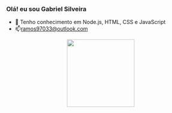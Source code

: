 ### Olá! eu sou Gabriel Silveira


- 🔭 Tenho conhecimento em Node.js, HTML, CSS e JavaScript
- 📫ramos97033@outlook.com

<div align="center">
 <a href="https://github.com/Bielzera97">
  <img height="180em" src="https://github-readme-stats.vercel.app/api?username=Bielzera97&show_icons=true&theme=highcontrast&include_all_commits=true&count_private=true"/>
</div>
